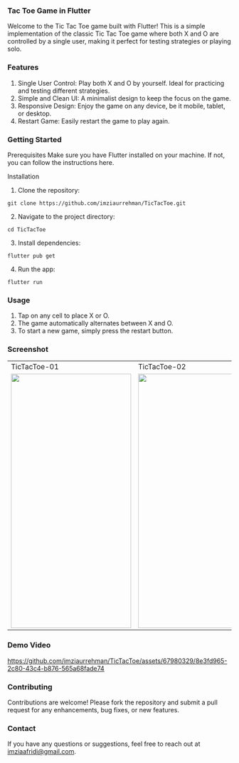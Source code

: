 ###  Tac Toe Game in Flutter
Welcome to the Tic Tac Toe game built with Flutter! This is a simple implementation of the classic Tic Tac Toe game where both X and O are controlled by a single user, making it perfect for testing strategies or playing solo.

### Features
1. Single User Control: Play both X and O by yourself. Ideal for practicing and testing different strategies.
2. Simple and Clean UI: A minimalist design to keep the focus on the game.
3. Responsive Design: Enjoy the game on any device, be it mobile, tablet, or desktop.
4. Restart Game: Easily restart the game to play again.

### Getting Started
Prerequisites
Make sure you have Flutter installed on your machine. If not, you can follow the instructions here.

Installation
1. Clone the repository:
   
 ``` git clone https://github.com/imziaurrehman/TicTacToe.git ```
 
 2. Navigate to the project directory:
  
   ``` cd TicTacToe ```

 3. Install dependencies:
    
  ``` flutter pub get ```

 4. Run the app:
    
  ``` flutter run ```

### Usage
1. Tap on any cell to place X or O.
2. The game automatically alternates between X and O.
3. To start a new game, simply press the restart button.


### Screenshot

<table>
  <tr> 
     <td>TicTacToe-01</td> 
     <td>TicTacToe-02</td> 
  </tr>
  <tr>
      <td><img src="https://github.com/imziaurrehman/TicTacToe/blob/main/assets/images/Screenshot_1719523733.png" width=270 height=570></td>
          <td><img src="https://github.com/imziaurrehman/TicTacToe/blob/main/assets/images/Screenshot_1719523780.png" width=270 height=570></td>
  </tr>
</table>

### Demo Video
https://github.com/imziaurrehman/TicTacToe/assets/67980329/8e3fd965-2c80-43c4-b876-565a68fade74


   

   
### Contributing
Contributions are welcome! Please fork the repository and submit a pull request for any enhancements, bug fixes, or new features.

### Contact
If you have any questions or suggestions, feel free to reach out at imziaafridi@gmail.com.






